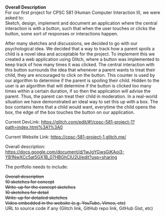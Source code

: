 **Overall Description**    
For our first project for CPSC 581 (Human Computer Interaction II), we were asked to:  
Sketch, design, implement and document an application where the central interaction is with a button, such that when the user touches or clicks the button, some sort of responses or interactions happen.  

After many sketches and discussions, we decided to go with our psychological idea. We decided that a way to track how a parent spoils a child is a novel idea and acceptable for the project. To implement this we created a web application using Glitch, where a button was implemented to keep track of how many times it was clicked. The central interaction with this button surrounds the idea that whenever a parent wants to treat their child, they are encouraged to click on the button. This counter is used by our algorithm to determine if the parent is spoiling their child. Hidden to the user is an algorithm that will determine if the button is clicked too many times within a certain duration, if so then the application will advise the parent. Thus, the parent can treat their child in moderation. In a real-world situation we have demonstrated an ideal way to set this up with a box. The box contains items that a child would want, everytime the child opens the box, the edge of the box touches the button on our application.

Current DevLink: https://glitch.com/edit/#!/cpsc-581-project-1?path=index.html%3A1%3A0

Current Website Link: https://cpsc-581-project-1.glitch.me/

Overall description: https://docs.google.com/document/d/1wJgYGwsGiKAoi3-YB1NwXCc5at5GX1B_07HBGhCIU2U/edit?usp=sharing

The portfolio needs to include:

~~Overall description~~  
~~10 sketches for concept~~  
~~Write-up for the concept sketches~~  
~~10 sketches for detail~~  
~~Write-up for detailed sketches~~  
~~Video embedded in the website (e.g. YouTube, Vimeo, etc)~~  
URL to source code if any (Glitch link, GitHub repo link, GitHub Gist, etc)